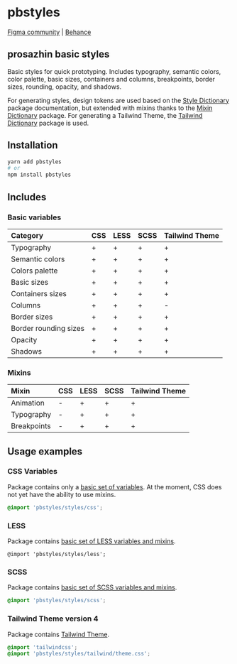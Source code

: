 # pbstyles

[Figma community](https://www.figma.com/community/file/1213609862805339771/pbstyles) | [Behance](https://www.behance.net/gallery/162935391/pbstyles)

## prosazhin basic styles

Basic styles for quick prototyping. Includes typography, semantic colors, color palette, basic sizes, containers and columns, breakpoints, border sizes, rounding, opacity, and shadows.

For generating styles, design tokens are used based on the [Style Dictionary](https://github.com/amzn/style-dictionary) package documentation, but extended with mixins thanks to the [Mixin Dictionary](https://github.com/prosazhin/mixin-dictionary) package. For generating a Tailwind Theme, the [Tailwind Dictionary](https://github.com/prosazhin/tailwind-dictionary) package is used.

## Installation

```bash
yarn add pbstyles
# or
npm install pbstyles
```

## Includes

### Basic variables

| Category              | CSS | LESS | SCSS | Tailwind Theme |
| :-------------------- | :-- | :--- | :--- | :------------- |
| Typography            | +   | +    | +    | +              |
| Semantic colors       | +   | +    | +    | +              |
| Colors palette        | +   | +    | +    | +              |
| Basic sizes           | +   | +    | +    | +              |
| Containers sizes      | +   | +    | +    | +              |
| Columns               | +   | +    | +    | -              |
| Border sizes          | +   | +    | +    | +              |
| Border rounding sizes | +   | +    | +    | +              |
| Opacity               | +   | +    | +    | +              |
| Shadows               | +   | +    | +    | +              |

### Mixins

| Mixin       | CSS | LESS | SCSS | Tailwind Theme |
| :---------- | :-- | :--- | :--- | :------------- |
| Animation   | -   | +    | +    | +              |
| Typography  | -   | +    | +    | +              |
| Breakpoints | -   | +    | +    | +              |

## Usage examples

### CSS Variables

Package contains only a [basic set of variables](https://github.com/prosazhin/pbstyles/blob/main/styles/css/index.css).
At the moment, CSS does not yet have the ability to use mixins.

```css
@import 'pbstyles/styles/css';
```

### LESS

Package contains [basic set of LESS variables and mixins](https://github.com/prosazhin/pbstyles/blob/main/styles/less/index.less).

```less
@import 'pbstyles/styles/less';
```

### SCSS

Package contains [basic set of SCSS variables and mixins](https://github.com/prosazhin/pbstyles/blob/main/styles/scss/index.scss).

```scss
@import 'pbstyles/styles/scss';
```

### Tailwind Theme version 4

Package contains [Tailwind Theme](https://github.com/prosazhin/pbstyles/blob/main/styles/tailwind/theme.css).

```css
@import 'tailwindcss';
@import 'pbstyles/styles/tailwind/theme.css';
```
